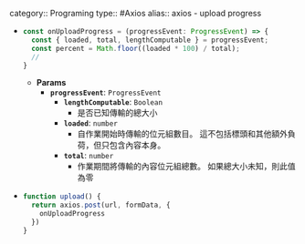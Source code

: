 category:: Programing
type:: #Axios
alias:: axios - upload progress

- ```ts
  const onUploadProgress = (progressEvent: ProgressEvent) => {
    const { loaded, total, lengthComputable } = progressEvent;
    const percent = Math.floor((loaded * 100) / total);
    // 
  }
  ```
	- **Params**
		- **`progressEvent`**: `ProgressEvent`
			- **`lengthComputable`**: `Boolean`
				- 是否已知傳輸的總大小
			- **`loaded`**: `number`
				- 自作業開始時傳輸的位元組數目。 這不包括標頭和其他額外負荷，但只包含內容本身。
			- **`total`**: `number`
				- 作業期間將傳輸的內容位元組總數。 如果總大小未知，則此值為零
- ```js
  function upload() {
    return axios.post(url, formData, {
      onUploadProgress
    })
  }
  ```